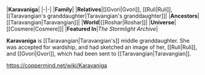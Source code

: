 |**Karavaniga**|
|-|-|
|**Family**|
|**Relatives**|[[Gvori\|Gvori]], [[Ruli\|Ruli]], [[Taravangian's granddaughter\|Taravangian's granddaughter]]|
|**Ancestors**|[[Taravangian\|Taravangian]]|
|**World**|[[Roshar\|Roshar]]|
|**Universe**|[[Cosmere\|Cosmere]]|
|**Featured In**|*The Stormlight Archive*|

**Karavaniga** is [[Taravangian\|Taravangian's]] middle granddaughter.
She was accepted for wardship, and had sketched an image of her, [[Ruli\|Ruli]], and [[Gvori\|Gvori]], which had been sent to [[Taravangian\|Taravangian]].



https://coppermind.net/wiki/Karavaniga